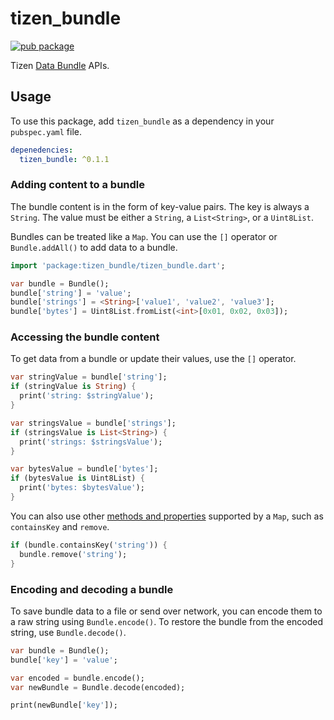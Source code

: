 # tizen_bundle

[![pub package](https://img.shields.io/pub/v/tizen_bundle.svg)](https://pub.dev/packages/tizen_bundle)

Tizen [Data Bundle](https://docs.tizen.org/application/native/guides/app-management/data-bundles) APIs.

## Usage

To use this package, add `tizen_bundle` as a dependency in your `pubspec.yaml` file.

```yaml
depenedencies:
  tizen_bundle: ^0.1.1
```

### Adding content to a bundle

The bundle content is in the form of key-value pairs. The key is always a `String`. The value must be either a `String`, a `List<String>`, or a `Uint8List`.

Bundles can be treated like a `Map`. You can use the `[]` operator or `Bundle.addAll()` to add data to a bundle.

```dart
import 'package:tizen_bundle/tizen_bundle.dart';

var bundle = Bundle();
bundle['string'] = 'value';
bundle['strings'] = <String>['value1', 'value2', 'value3'];
bundle['bytes'] = Uint8List.fromList(<int>[0x01, 0x02, 0x03]);
```

### Accessing the bundle content

To get data from a bundle or update their values, use the `[]` operator.

```dart
var stringValue = bundle['string'];
if (stringValue is String) {
  print('string: $stringValue');
}

var stringsValue = bundle['strings'];
if (stringsValue is List<String>) {
  print('strings: $stringsValue');
}

var bytesValue = bundle['bytes'];
if (bytesValue is Uint8List) {
  print('bytes: $bytesValue');
}
```

You can also use other [methods and properties](https://api.flutter.dev/flutter/dart-collection/MapMixin-class.html) supported by a `Map`, such as `containsKey` and `remove`.

```dart
if (bundle.containsKey('string')) {
  bundle.remove('string');
}
```

### Encoding and decoding a bundle

To save bundle data to a file or send over network, you can encode them to a raw string using `Bundle.encode()`. To restore the bundle from the encoded string, use `Bundle.decode()`.

```dart
var bundle = Bundle();
bundle['key'] = 'value';

var encoded = bundle.encode();
var newBundle = Bundle.decode(encoded);

print(newBundle['key']);
```
